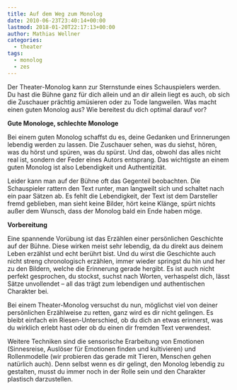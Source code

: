 ```yaml
---
title: Auf dem Weg zum Monolog
date: 2010-06-23T23:40:14+00:00
lastmod: 2018-01-20T22:17:13+00:00
author: Mathias Wellner
categories:
  - theater
tags:
  - monolog
  - zes
---
```

Der Theater-Monolog kann zur Sternstunde eines Schauspielers werden. Du hast die Bühne ganz für dich allein und an dir allein liegt es auch, ob sich die Zuschauer prächtig amüsieren oder zu Tode langweilen. Was macht einen guten Monolog aus? Wie bereitest du dich optimal darauf vor? 
<!--more-->

**Gute Monologe, schlechte Monologe**

Bei einem guten Monolog schaffst du es, deine Gedanken und Erinnerungen lebendig werden zu lassen. Die Zuschauer sehen, was du siehst, hören, was du hörst und spüren, was du spürst. Und das, obwohl das alles nicht real ist, sondern der Feder eines Autors entsprang. Das wichtigste an einem guten Monolog ist also Lebendigkeit und Authentizität. 

Leider kann man auf der Bühne oft das Gegenteil beobachten. Die Schauspieler rattern den Text runter, man langweilt sich und schaltet nach ein paar Sätzen ab. Es fehlt die Lebendigkeit, der Text ist dem Darsteller fremd geblieben, man sieht keine Bilder, hört keine Klänge, spürt nichts außer dem Wunsch, dass der Monolog bald ein Ende haben möge. 

**Vorbereitung**

Eine spannende Vorübung ist das Erzählen einer persönlichen Geschichte auf der Bühne. Diese wirken meist sehr lebendig, da du direkt aus deinem Leben erzählst und echt berührt bist. Und du wirst die Geschichte auch nicht streng chronologisch erzählen, immer wieder springst du hin und her zu den Bildern, welche die Erinnerung gerade hergibt. Es ist auch nicht perfekt gesprochen, du stockst, suchst nach Worten, verhaspelst dich, lässt Sätze unvollendet &ndash; all das trägt zum lebendigen und authentischen Charakter bei. 

Bei einem Theater-Monolog versuchst du nun, möglichst viel von deiner persönlichen Erzählweise zu retten, ganz wird es dir nicht gelingen. Es bleibt einfach ein Riesen-Unterschied, ob du dich an etwas erinnerst, was du wirklich erlebt hast oder ob du einen dir fremden Text verwendest. 

Weitere Techniken sind die sensorische Erarbeitung von Emotionen (Sinnesreise, Auslöser für Emotionen finden und kultivieren) und Rollenmodelle (wir probieren das gerade mit Tieren, Menschen gehen natürlich auch). Denn selbst wenn es dir gelingt, den Monolog lebendig zu gestalten, musst du immer noch in der Rolle sein und den Charakter plastisch darzustellen.